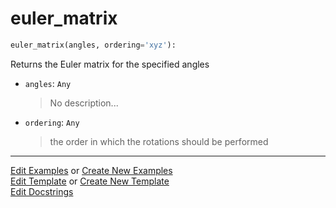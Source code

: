 # <a id="McUtils.Numputils.EulerSystem.euler_matrix">euler_matrix</a>

```python
euler_matrix(angles, ordering='xyz'): 
```
Returns the Euler matrix for the specified angles
- `angles`: `Any`
    >No description...
- `ordering`: `Any`
    >the order in which the rotations should be performed 




___

[Edit Examples](https://github.com/McCoyGroup/McUtils/edit/edit/ci/examples/ci/docs/McUtils/Numputils/EulerSystem/euler_matrix.md) or 
[Create New Examples](https://github.com/McCoyGroup/McUtils/new/edit/?filename=ci/examples/ci/docs/McUtils/Numputils/EulerSystem/euler_matrix.md) <br/>
[Edit Template](https://github.com/McCoyGroup/McUtils/edit/edit/ci/docs/ci/docs/McUtils/Numputils/EulerSystem/euler_matrix.md) or 
[Create New Template](https://github.com/McCoyGroup/McUtils/new/edit/?filename=ci/docs/templates/ci/docs/McUtils/Numputils/EulerSystem/euler_matrix.md) <br/>
[Edit Docstrings](https://github.com/McCoyGroup/McUtils/edit/edit/McUtils/Numputils/EulerSystem.py?message=Update%20Docs)
